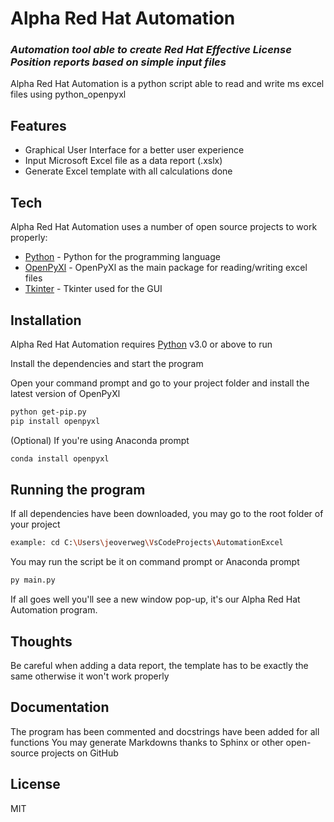 # Alpha Red Hat Automation
### _Automation tool able to create Red Hat Effective License Position reports based on simple input files_

Alpha Red Hat Automation is a python script able to read and write ms excel files using python_openpyxl

## Features
- Graphical User Interface for a better user experience
- Input Microsoft Excel file as a data report (.xslx)
- Generate Excel template with all calculations done 

## Tech

Alpha Red Hat Automation uses a number of open source projects to work properly:

- [Python](https://www.python.org/) - Python for the programming language
- [OpenPyXl](https://openpyxl.readthedocs.io/en/stable/) - OpenPyXl as the main package for reading/writing excel files
- [Tkinter](https://docs.python.org/3/library/tkinter.html) - Tkinter used for the GUI

## Installation

Alpha Red Hat Automation requires [Python](https://www.python.org/) v3.0 or above to run

Install the dependencies and start the program

Open your command prompt and go to your project folder
and install the latest version of OpenPyXl
```sh
python get-pip.py
pip install openpyxl
```
(Optional) If you're using Anaconda prompt

```sh
conda install openpyxl
```
## Running the program

If all dependencies have been downloaded, you may go to the root folder of your project
```sh
example: cd C:\Users\jeoverweg\VsCodeProjects\AutomationExcel
```

You may run the script be it on command prompt or Anaconda prompt
```sh
py main.py
```
If all goes well you'll see a new window pop-up, it's our Alpha Red Hat Automation program.

## Thoughts

Be careful when adding a data report, the template has to be exactly the same otherwise it won't work properly

## Documentation

The program has been commented and docstrings have been added for all functions
You may generate Markdowns thanks to Sphinx or other open-source projects on GitHub

## License

MIT
